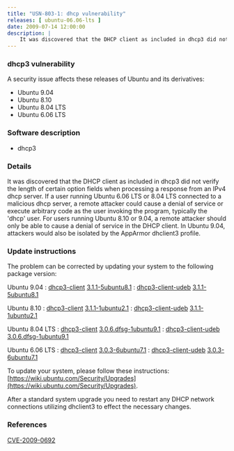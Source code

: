 ```yaml
---
title: "USN-803-1: dhcp vulnerability"
releases: [ ubuntu-06.06-lts ]
date: 2009-07-14 12:00:00
description: |
    It was discovered that the DHCP client as included in dhcp3 did not verify the length of certain option fields when processing a response from an IPv4 dhcp server. If a user running Ubuntu 6.06 LTS or 8.04 LTS connected to a malicious dhcp server, a remote attacker could cause a denial of service or execute arbitrary code as the user invoking the program, typically the &#39;dhcp&#39; user. For users running Ubuntu 8.10 or 9.04, a remote attacker should only be able to cause a denial of service in the DHCP client. In Ubuntu 9.04, attackers would also be isolated by the AppArmor dhclient3 profile. 
--- 
```

 
### dhcp3 vulnerability

A security issue affects these releases of Ubuntu and its derivatives:

* Ubuntu 9.04
* Ubuntu 8.10
* Ubuntu 8.04 LTS
* Ubuntu 6.06 LTS

### Software description

* dhcp3 

### Details

It was discovered that the DHCP client as included in dhcp3 did not verify the length of certain option fields when processing a response from an IPv4 dhcp server. If a user running Ubuntu 6.06 LTS or 8.04 LTS connected to a malicious dhcp server, a remote attacker could cause a denial of service or execute arbitrary code as the user invoking the program, typically the &#39;dhcp&#39; user. For users running Ubuntu 8.10 or 9.04, a remote attacker should only be able to cause a denial of service in the DHCP client. In Ubuntu 9.04, attackers would also be isolated by the AppArmor dhclient3 profile. 

### Update instructions

The problem can be corrected by updating your system to the following package version:

Ubuntu 9.04
 : [dhcp3-client](https://launchpad.net/ubuntu/+source/dhcp3) <span> [3.1.1-5ubuntu8.1](https://launchpad.net/ubuntu/+source/dhcp3/3.1.1-5ubuntu8.1) </span> 
 : [dhcp3-client-udeb](https://launchpad.net/ubuntu/+source/dhcp3) <span> [3.1.1-5ubuntu8.1](https://launchpad.net/ubuntu/+source/dhcp3/3.1.1-5ubuntu8.1) </span> 

Ubuntu 8.10
 : [dhcp3-client](https://launchpad.net/ubuntu/+source/dhcp3) <span> [3.1.1-1ubuntu2.1](https://launchpad.net/ubuntu/+source/dhcp3/3.1.1-1ubuntu2.1) </span> 
 : [dhcp3-client-udeb](https://launchpad.net/ubuntu/+source/dhcp3) <span> [3.1.1-1ubuntu2.1](https://launchpad.net/ubuntu/+source/dhcp3/3.1.1-1ubuntu2.1) </span> 

Ubuntu 8.04 LTS
 : [dhcp3-client](https://launchpad.net/ubuntu/+source/dhcp3) <span> [3.0.6.dfsg-1ubuntu9.1](https://launchpad.net/ubuntu/+source/dhcp3/3.0.6.dfsg-1ubuntu9.1) </span> 
 : [dhcp3-client-udeb](https://launchpad.net/ubuntu/+source/dhcp3) <span> [3.0.6.dfsg-1ubuntu9.1](https://launchpad.net/ubuntu/+source/dhcp3/3.0.6.dfsg-1ubuntu9.1) </span> 

Ubuntu 6.06 LTS
 : [dhcp3-client](https://launchpad.net/ubuntu/+source/dhcp3) <span> [3.0.3-6ubuntu7.1](https://launchpad.net/ubuntu/+source/dhcp3/3.0.3-6ubuntu7.1) </span> 
 : [dhcp3-client-udeb](https://launchpad.net/ubuntu/+source/dhcp3) <span> [3.0.3-6ubuntu7.1](https://launchpad.net/ubuntu/+source/dhcp3/3.0.3-6ubuntu7.1) </span> 

To update your system, please follow these instructions: [https://wiki.ubuntu.com/Security/Upgrades](https://wiki.ubuntu.com/Security/Upgrades).

After a standard system upgrade you need to restart any DHCP network connections utilizing dhclient3 to effect the necessary changes. 

### References

 [CVE-2009-0692](http://people.ubuntu.com/~ubuntu-security/cve/CVE-2009-0692)
 
